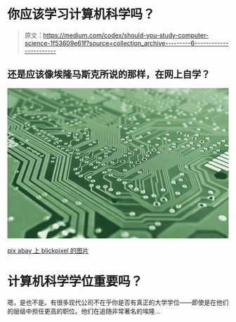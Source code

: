 # 你应该学习计算机科学吗？

> 原文：<https://medium.com/codex/should-you-study-computer-science-1f53609e61f?source=collection_archive---------6----------------------->

## 还是应该像埃隆马斯克所说的那样，在网上自学？

![](img/35948040a7bc7720611ebb91b75cca22.png)

[pix abay 上 blickpixel 的图片](https://pixabay.com/de/photos/brett-elektronik-rechner-453758/)

# 计算机科学学位重要吗？

嗯，是也不是。有很多现代公司不在乎你是否有真正的大学学位——即使是在他们的层级中担任更高的职位。他们在追随非常著名的埃隆…